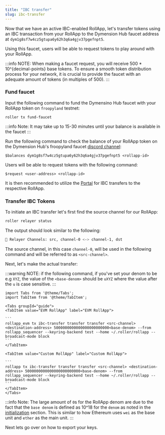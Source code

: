 ```yaml
---
title: "IBC transfer"
slug: ibc-transfer
---
```


Now that we have an active IBC-enabled RollApp, let's transfer tokens using an IBC transaction from your RollApp to the Dymension Hub faucet address at `dym1g8sf7w4cz5gtupa6y62h3q6a4gjv37pgefnpt5`.

Using this faucet, users will be able to request tokens to play around with your RollApp.

:::info NOTE:
When making a faucet request, you will receive 500 \* 10^{decimal-points} base tokens.
To ensure a smooth token distribution process for your network, it is crucial to provide the faucet with an adequate amount of tokens (in multiples of 500).
:::

### Fund faucet

Input the following command to fund the Dymensino Hub faucet with your RollApp token on `froopyland` testnet:

```
roller tx fund-faucet
```

:::info Note:
It may take up to 15-30 minutes until your balance is available in the faucet
:::

Run the following command to check the balance of your RollApp token on the Dymension Hub's froopyland faucet [discord channel](https://discord.com/channels/956961633165529098/1143231362468434022):

```
$balances dym1g8sf7w4cz5gtupa6y62h3q6a4gjv37pgefnpt5 <rollapp-id>
```

Users will be able to request tokens with the following command:

```
$request <user-address> <rollapp-id>
```

It is then recommended to utilize the [Portal](https://portal.dymension.xyz/) for IBC transfers to the respective RollApp.

### Transfer IBC Tokens

To initiate an IBC transfer let's first find the source channel for our RollApp:

```bash
roller relayer status
```

The output should look similar to the following:

```bash
💈 Relayer Channels: src, channel-0 <-> channel-1, dst
```

The source channel, in this case `channel-0`, will be used in the following command and will be referred to as `<src-channel>`.

Next, let's make the actual transfer:

:::warning NOTE:
if the following command, if you've set your denom to be e.g `XYZ`, the value of the `<base-denom>` should be `uXYZ` where the value after the `u` is case sensitive.
:::

````mdx-code-block
import Tabs from '@theme/Tabs';
import TabItem from '@theme/TabItem';

<Tabs groupId="guide">
<TabItem value="EVM RollApp" label="EVM RollApp">

```
rollapp_evm tx ibc-transfer transfer transfer <src-channel> <destination-address> 5000000000000000000000000<base-denom> --from rollapp_sequencer --keyring-backend test --home ~/.roller/rollapp --broadcast-mode block
```
</TabItem>

<TabItem value="Custom RollApp" label="Custom RollApp">

```
rollapp tx ibc-transfer transfer transfer <src-channel> <destination-address> 5000000000000000000000000<base-denom> --from rollapp_sequencer --keyring-backend test --home ~/.roller/rollapp --broadcast-mode block
```
</TabItem>
</Tabs>
````

:::info Note:
The large amount of `0`s for the RollApp denom are due to the fact that the `base denom` is defined as 10^18 for the `denom` as noted in the [initialization](/docs/build/quick-start/roller-quick/initialize.mdx) section.
This is similar to how Ethereum uses `wei` as the base unit and `ether` as the main unit.
:::

Next lets go over on how to export your keys.
